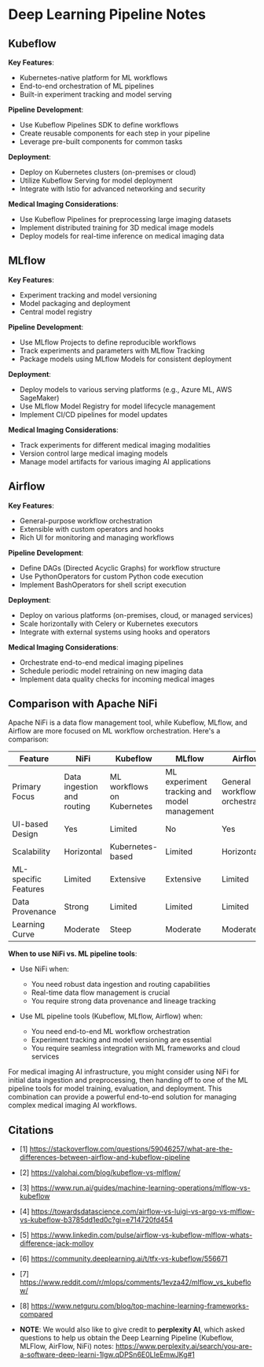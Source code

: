 # Deep Learning Pipeline Notes

## Kubeflow

**Key Features**:

  - Kubernetes-native platform for ML workflows
  - End-to-end orchestration of ML pipelines
  - Built-in experiment tracking and model serving

**Pipeline Development**:

  - Use Kubeflow Pipelines SDK to define workflows
  - Create reusable components for each step in your pipeline
  - Leverage pre-built components for common tasks

**Deployment**:

  - Deploy on Kubernetes clusters (on-premises or cloud)
  - Utilize Kubeflow Serving for model deployment
  - Integrate with Istio for advanced networking and security

**Medical Imaging Considerations**:

  - Use Kubeflow Pipelines for preprocessing large imaging datasets
  - Implement distributed training for 3D medical image models
  - Deploy models for real-time inference on medical imaging data

## MLflow

**Key Features**:

  - Experiment tracking and model versioning
  - Model packaging and deployment
  - Central model registry

**Pipeline Development**:

  - Use MLflow Projects to define reproducible workflows
  - Track experiments and parameters with MLflow Tracking
  - Package models using MLflow Models for consistent deployment

**Deployment**:

  - Deploy models to various serving platforms (e.g., Azure ML, AWS SageMaker)
  - Use MLflow Model Registry for model lifecycle management
  - Implement CI/CD pipelines for model updates

**Medical Imaging Considerations**:

  - Track experiments for different medical imaging modalities
  - Version control large medical imaging models
  - Manage model artifacts for various imaging AI applications

## Airflow

**Key Features**:

  - General-purpose workflow orchestration
  - Extensible with custom operators and hooks
  - Rich UI for monitoring and managing workflows

**Pipeline Development**:

  - Define DAGs (Directed Acyclic Graphs) for workflow structure
  - Use PythonOperators for custom Python code execution
  - Implement BashOperators for shell script execution

**Deployment**:

  - Deploy on various platforms (on-premises, cloud, or managed services)
  - Scale horizontally with Celery or Kubernetes executors
  - Integrate with external systems using hooks and operators

**Medical Imaging Considerations**:

  - Orchestrate end-to-end medical imaging pipelines
  - Schedule periodic model retraining on new imaging data
  - Implement data quality checks for incoming medical images

## Comparison with Apache NiFi

Apache NiFi is a data flow management tool, while Kubeflow, MLflow, and Airflow are more focused on ML workflow orchestration. Here's a comparison:

| Feature | NiFi | Kubeflow | MLflow | Airflow |
|---------|------|----------|--------|---------|
| Primary Focus | Data ingestion and routing | ML workflows on Kubernetes | ML experiment tracking and model management | General workflow orchestration |
| UI-based Design | Yes | Limited | No | Yes |
| Scalability | Horizontal | Kubernetes-based | Limited | Horizontal |
| ML-specific Features | Limited | Extensive | Extensive | Limited |
| Data Provenance | Strong | Limited | Limited | Limited |
| Learning Curve | Moderate | Steep | Moderate | Moderate |

**When to use NiFi vs. ML pipeline tools**:

- Use NiFi when:
  - You need robust data ingestion and routing capabilities
  - Real-time data flow management is crucial
  - You require strong data provenance and lineage tracking

- Use ML pipeline tools (Kubeflow, MLflow, Airflow) when:
  - You need end-to-end ML workflow orchestration
  - Experiment tracking and model versioning are essential
  - You require seamless integration with ML frameworks and cloud services

For medical imaging AI infrastructure, you might consider using NiFi for initial data ingestion and preprocessing, then handing off to one of the ML pipeline tools for model training, evaluation, and deployment. This combination can provide a powerful end-to-end solution for managing complex medical imaging AI workflows.


## Citations

- [1] https://stackoverflow.com/questions/59046257/what-are-the-differences-between-airflow-and-kubeflow-pipeline
- [2] https://valohai.com/blog/kubeflow-vs-mlflow/
- [3] https://www.run.ai/guides/machine-learning-operations/mlflow-vs-kubeflow
- [4] https://towardsdatascience.com/airflow-vs-luigi-vs-argo-vs-mlflow-vs-kubeflow-b3785dd1ed0c?gi=e714720fd454
- [5] https://www.linkedin.com/pulse/airflow-vs-kubeflow-mlflow-whats-difference-jack-molloy
- [6] https://community.deeplearning.ai/t/tfx-vs-kubeflow/556671
- [7] https://www.reddit.com/r/mlops/comments/1evza42/mlflow_vs_kubeflow/
- [8] https://www.netguru.com/blog/top-machine-learning-frameworks-compared

- **NOTE**: We would also like to give credit to **perplexity AI**, which asked questions to help us obtain the Deep Learning Pipeline (Kubeflow, MLFlow, AirFlow, NiFi) notes: https://www.perplexity.ai/search/you-are-a-software-deep-learni-1lgw.qDPSn6E0LIeEmwJKg#1
